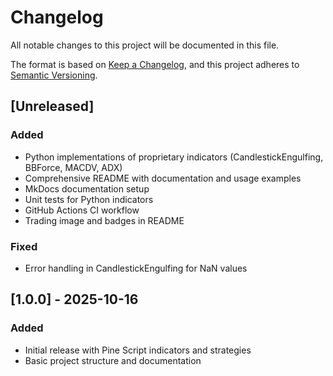 # Changelog

All notable changes to this project will be documented in this file.

The format is based on [Keep a Changelog](https://keepachangelog.com/en/1.0.0/),
and this project adheres to [Semantic Versioning](https://semver.org/spec/v2.0.0.html).

## [Unreleased]

### Added
- Python implementations of proprietary indicators (CandlestickEngulfing, BBForce, MACDV, ADX)
- Comprehensive README with documentation and usage examples
- MkDocs documentation setup
- Unit tests for Python indicators
- GitHub Actions CI workflow
- Trading image and badges in README

### Fixed
- Error handling in CandlestickEngulfing for NaN values

## [1.0.0] - 2025-10-16

### Added
- Initial release with Pine Script indicators and strategies
- Basic project structure and documentation
